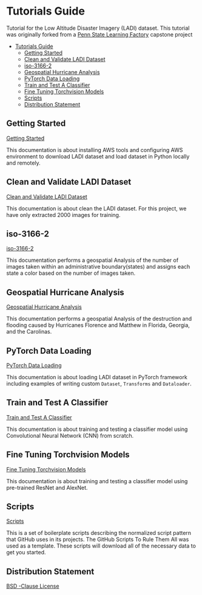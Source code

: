 # Tutorials Guide

Tutorial for the Low Altitude Disaster Imagery (LADI) dataset. This tutorial was originally forked from a [Penn State Learning Factory](https://www.lf.psu.edu/) capstone project

- [Tutorials Guide](#tutorials-guide)
  - [Getting Started](#getting-started)
  - [Clean and Validate LADI Dataset](#clean-and-validate-ladi-dataset)
  - [iso-3166-2](#iso-3166-2)
  - [Geospatial Hurricane Analysis](#Geospatial-Hurricane-Analysis)
  - [PyTorch Data Loading](#pytorch-data-loading)
  - [Train and Test A Classifier](#train-and-test-a-classifier)
  - [Fine Tuning Torchvision Models](#fine-tuning-torchvision-models)
  - [Scripts](#Scripts)
  - [Distribution Statement](#distribution-statement)

## Getting Started

[Getting Started](./Tutorials/Get_Started.md)

This documentation is about installing AWS tools and configuring AWS environment to download LADI dataset and load dataset in Python locally and remotely.

## Clean and Validate LADI Dataset

[Clean and Validate LADI Dataset](./Tutorials/Clean_Validate.md)

This documentation is about clean the LADI dataset. For this project, we have only extracted 2000 images for training.

## iso-3166-2

[iso-3166-2](./Tutorials/Geospatial-Hurricane-Analysis.ipynb)

This documentation performs a geospatial Analysis of the number of images taken within an administrative boundary(states) and assigns each state a color based on the number of images taken.

## Geospatial Hurricane Analysis

[Geospatial Hurricane Analysis](./Tutorials/Geospatial-Hurricane-Analysis.ipynb)

This documentation performs a geospatial Analysis of the destruction and flooding caused by Hurricanes Florence and Matthew in Florida, Georgia, and the Carolinas.

## PyTorch Data Loading

[PyTorch Data Loading](./Tutorials/Pytorch_Data_Load.md)

This documentation is about loading LADI dataset in PyTorch framework including examples of writing custom `Dataset`, `Transforms` and `Dataloader`.

## Train and Test A Classifier

[Train and Test A Classifier](./Tutorials/Train_Test_Classifier.md)

This documentation is about training and testing a classifier model using Convolutional Neural Network (CNN) from scratch.

## Fine Tuning Torchvision Models

[Fine Tuning Torchvision Models](./Tutorials/Fine_Tune_Torchvision_Models.md)

This documentation is about training and testing a classifier model using pre-trained ResNet and AlexNet.

## Scripts

[Scripts](./scripts)

This is a set of boilerplate scripts describing the normalized script pattern that GitHub uses in its projects. The GitHub Scripts To Rule Them All was used as a template. These scripts will download all of the necessary data to get you started.

## Distribution Statement

[BSD -Clause License](https://github.com/LADI-Dataset/ladi-tutorial/blob/master/LICENSE)
